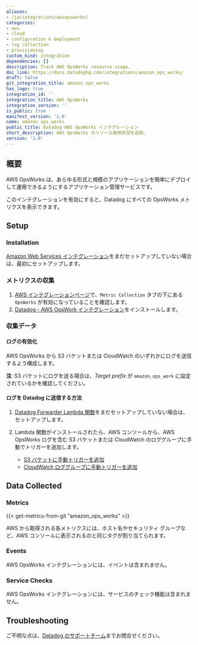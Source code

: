 ```yaml
---
aliases:
- /ja/integrations/awsopsworks/
categories:
- aws
- cloud
- configuration & deployment
- log collection
- provisioning
custom_kind: integration
dependencies: []
description: Track AWS OpsWorks resource usage.
doc_link: https://docs.datadoghq.com/integrations/amazon_ops_works/
draft: false
git_integration_title: amazon_ops_works
has_logo: true
integration_id: ''
integration_title: AWS OpsWorks
integration_version: ''
is_public: true
manifest_version: '1.0'
name: amazon_ops_works
public_title: Datadog-AWS OpsWorks インテグレーション
short_description: AWS OpsWorks のリソース使用状況を追跡。
version: '1.0'
---
```


<!--  SOURCED FROM https://github.com/DataDog/dogweb -->
## 概要

AWS OpsWorks は、あらゆる形式と規模のアプリケーションを簡単にデプロイして運用できるようにするアプリケーション管理サービスです。

このインテグレーションを有効にすると、Datadog にすべての OpsWorks メトリクスを表示できます。

## Setup

### Installation

[Amazon Web Services インテグレーション][1]をまだセットアップしていない場合は、最初にセットアップします。

### メトリクスの収集

1. [AWS インテグレーションページ][2]で、`Metric Collection` タブの下にある `OpsWorks` が有効になっていることを確認します。
2. [Datadog - AWS OpsWork インテグレーション][3]をインストールします。

### 収集データ

#### ログの有効化

AWS OpsWorks から S3 バケットまたは CloudWatch のいずれかにログを送信するよう構成します。

**注**: S3 バケットにログを送る場合は、_Target prefix_ が `amazon_ops_work` に設定されているかを確認してください。

#### ログを Datadog に送信する方法

1. [Datadog Forwarder Lambda 関数][4]をまだセットアップしていない場合は、セットアップします。
2. Lambda 関数がインストールされたら、AWS コンソールから、AWS OpsWorks ログを含む S3 バケットまたは CloudWatch のロググループに手動でトリガーを追加します。

    - [S3 バケットに手動トリガーを追加][5]
    - [CloudWatch ロググループに手動トリガーを追加][6]

## Data Collected

### Metrics
{{< get-metrics-from-git "amazon_ops_works" >}}


AWS から取得される各メトリクスには、ホスト名やセキュリティ グループなど、AWS コンソールに表示されるのと同じタグが割り当てられます。

### Events

AWS OpsWorks インテグレーションには、イベントは含まれません。

### Service Checks

AWS OpsWorks インテグレーションには、サービスのチェック機能は含まれません。

## Troubleshooting

ご不明な点は、[Datadog のサポートチーム][8]までお問合せください。

[1]: https://docs.datadoghq.com/ja/integrations/amazon_web_services/
[2]: https://app.datadoghq.com/integrations/amazon-web-services
[3]: https://app.datadoghq.com/integrations/amazon-ops-works
[4]: https://docs.datadoghq.com/ja/logs/guide/forwarder/
[5]: https://docs.datadoghq.com/ja/integrations/amazon_web_services/?tab=allpermissions#collecting-logs-from-s3-buckets
[6]: https://docs.datadoghq.com/ja/integrations/amazon_web_services/?tab=allpermissions#collecting-logs-from-cloudwatch-log-group
[7]: https://github.com/DataDog/dogweb/blob/prod/integration/amazon_ops_works/amazon_ops_works_metadata.csv
[8]: https://docs.datadoghq.com/ja/help/